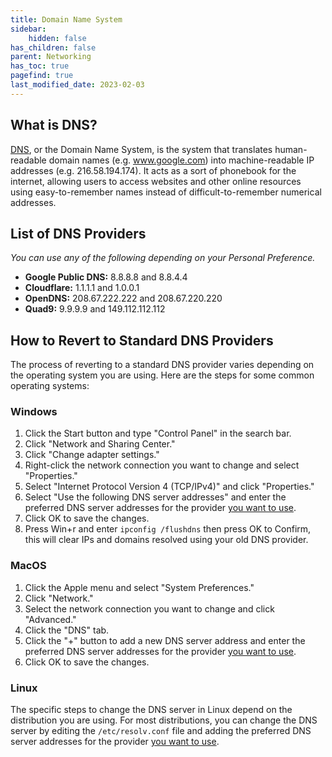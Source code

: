 ```yaml
---
title: Domain Name System
sidebar:
    hidden: false
has_children: false
parent: Networking
has_toc: true
pagefind: true
last_modified_date: 2023-02-03
---
```






## What is DNS?

[DNS](/docs/learning/terms#domain-name-system), or the Domain Name System, is the system that translates human-readable domain names (e.g. www.google.com) into machine-readable IP addresses (e.g. 216.58.194.174). It acts as a sort of phonebook for the internet, allowing users to access websites and other online resources using easy-to-remember names instead of difficult-to-remember numerical addresses.

## List of DNS Providers

*You can use any of the following depending on your Personal Preference.*

* **Google Public DNS:** 8.8.8.8 and 8.8.4.4
* **Cloudflare:** 1.1.1.1 and 1.0.0.1
* **OpenDNS:** 208.67.222.222 and 208.67.220.220
* **Quad9:** 9.9.9.9 and 149.112.112.112

## How to Revert to Standard DNS Providers

The process of reverting to a standard DNS provider varies depending on the operating system you are using. Here are the steps for some common operating systems:

### Windows

1. Click the Start button and type "Control Panel" in the search bar.
2. Click "Network and Sharing Center."
3. Click "Change adapter settings."
4. Right-click the network connection you want to change and select "Properties."
5. Select "Internet Protocol Version 4 (TCP/IPv4)" and click "Properties."
6.  Select "Use the following DNS server addresses" and enter the preferred DNS server addresses for the provider [you want to use](#list-of-dns-providers).
7. Click OK to save the changes.
8. Press Win+r and enter ```ipconfig /flushdns``` then press OK to Confirm, this will clear IPs and domains resolved using your old DNS provider.

### MacOS

1. Click the Apple menu and select "System Preferences."
2. Click "Network."
3. Select the network connection you want to change and click "Advanced."
4. Click the "DNS" tab.
5. Click the "+" button to add a new DNS server address and enter the preferred DNS server addresses for the provider [you want to use](#list-of-dns-providers).
6. Click OK to save the changes.

### Linux

The specific steps to change the DNS server in Linux depend on the distribution you are using. For most distributions, you can change the DNS server by editing the `/etc/resolv.conf` file and adding the preferred DNS server addresses for the provider [you want to use](#list-of-dns-providers).
